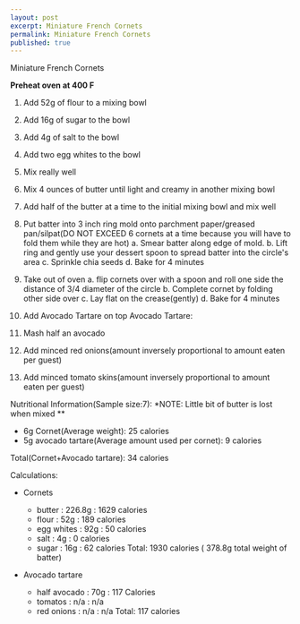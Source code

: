 ```yaml
---
layout: post
excerpt: Miniature French Cornets
permalink: Miniature French Cornets
published: true
---
```

Miniature French Cornets

**Preheat oven at 400 F**

1. Add 52g of flour to a mixing bowl
2. Add 16g of sugar to the bowl
3. Add 4g of salt to the bowl
4. Add two egg whites to the bowl
5. Mix really well

6. Mix 4 ounces of butter until light and creamy in another mixing bowl

7. Add half of the butter at a time to the initial mixing bowl and mix well

8. Put batter into 3 inch ring mold onto parchment paper/greased pan/silpat(DO NOT EXCEED 6 cornets at a time because you will have to fold them while they are hot)
   a. Smear batter along edge of mold.
   b. Lift ring and gently use your dessert spoon to spread batter into the circle's area
   c. Sprinkle chia seeds
   d. Bake for 4 minutes

9. Take out of oven
    a. flip cornets over with a spoon and roll one side the distance of 3/4 diameter of the circle
    b. Complete cornet by folding other side over
    c. Lay flat on the crease(gently)
    d. Bake for 4 minutes

10. Add Avocado Tartare on top
Avocado Tartare:

1. Mash half an avocado
2. Add minced red onions(amount inversely proportional to amount eaten per guest)
3. Add minced tomato skins(amount inversely  proportional to amount eaten per guest)

Nutritional Information(Sample size:7): *NOTE: Little bit of butter is lost when mixed **
- 6g Cornet(Average weight): 25 calories
- 5g avocado tartare(Average amount used per cornet): 9 calories

Total(Cornet+Avocado tartare): 34 calories

Calculations:

- Cornets
  - butter     : 226.8g : 1629 calories
  - flour      : 52g    : 189 calories
  - egg whites : 92g    : 50 calories
  - salt       : 4g     : 0 calories
  - sugar      : 16g    : 62 calories
    Total: 1930 calories ( 378.8g total weight of batter)

- Avocado tartare
  - half avocado :  70g  : 117 Calories
  - tomatos      : n/a   :  n/a
  - red  onions  : n/a   : n/a
    Total: 117 calories
